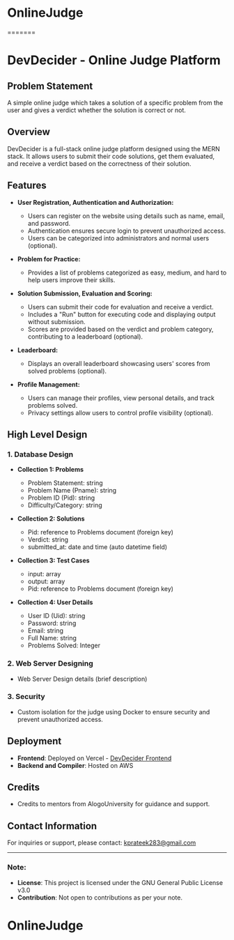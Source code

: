 
# OnlineJudge
=======
# DevDecider - Online Judge Platform

## Problem Statement
A simple online judge which takes a solution of a specific problem from the user and gives a verdict whether the solution is correct or not.

## Overview
DevDecider is a full-stack online judge platform designed using the MERN stack. It allows users to submit their code solutions, get them evaluated, and receive a verdict based on the correctness of their solution.

## Features
- **User Registration, Authentication and Authorization:**
  - Users can register on the website using details such as name, email, and password.
  - Authentication ensures secure login to prevent unauthorized access.
  - Users can be categorized into administrators and normal users (optional).

- **Problem for Practice:**
  - Provides a list of problems categorized as easy, medium, and hard to help users improve their skills.

- **Solution Submission, Evaluation and Scoring:**
  - Users can submit their code for evaluation and receive a verdict.
  - Includes a "Run" button for executing code and displaying output without submission.
  - Scores are provided based on the verdict and problem category, contributing to a leaderboard (optional).

- **Leaderboard:**
  - Displays an overall leaderboard showcasing users' scores from solved problems (optional).

- **Profile Management:**
  - Users can manage their profiles, view personal details, and track problems solved.
  - Privacy settings allow users to control profile visibility (optional).

## High Level Design
### 1. Database Design
- **Collection 1: Problems**
  - Problem Statement: string
  - Problem Name (Pname): string
  - Problem ID (Pid): string
  - Difficulty/Category: string

- **Collection 2: Solutions**
  - Pid: reference to Problems document (foreign key)
  - Verdict: string
  - submitted_at: date and time (auto datetime field)

- **Collection 3: Test Cases**
  - input: array
  - output: array
  - Pid: reference to Problems document (foreign key)

- **Collection 4: User Details**
  - User ID (Uid): string
  - Password: string
  - Email: string
  - Full Name: string
  - Problems Solved: Integer

### 2. Web Server Designing
- Web Server Design details (brief description)

### 3. Security
- Custom isolation for the judge using Docker to ensure security and prevent unauthorized access.

## Deployment
- **Frontend**: Deployed on Vercel - [DevDecider Frontend](https://online-judge-final.vercel.app/)
- **Backend and Compiler**: Hosted on AWS

## Credits
- Credits to mentors from AlogoUniversity for guidance and support.

## Contact Information
For inquiries or support, please contact: kprateek283@gmail.com

---

### Note:
- **License**: This project is licensed under the GNU General Public License v3.0
- **Contribution**: Not open to contributions as per your note.

# OnlineJudge
